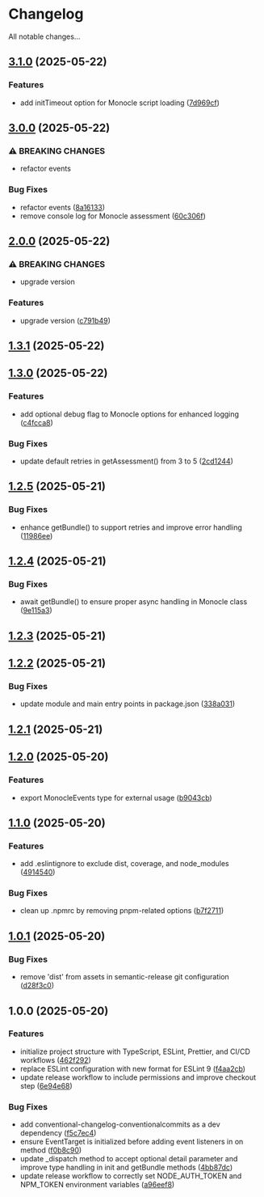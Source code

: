 # Changelog

All notable changes...

## [3.1.0](https://github.com/Xavier4492/spur-monocle-manager/compare/v3.0.0...v3.1.0) (2025-05-22)

### Features

* add initTimeout option for Monocle script loading ([7d969cf](https://github.com/Xavier4492/spur-monocle-manager/commit/7d969cf7874cfc8d183ff6417dc2ea0a0b22ff1a))

## [3.0.0](https://github.com/Xavier4492/spur-monocle-manager/compare/v2.0.0...v3.0.0) (2025-05-22)

### ⚠ BREAKING CHANGES

* refactor events

### Bug Fixes

* refactor events ([8a16133](https://github.com/Xavier4492/spur-monocle-manager/commit/8a16133954a3d3c1afd6a7c62aea3e39b4ebd7de))
* remove console log for Monocle assessment ([60c306f](https://github.com/Xavier4492/spur-monocle-manager/commit/60c306fe8e59293efccda8e55d60dc92ad6535ed))

## [2.0.0](https://github.com/Xavier4492/spur-monocle-manager/compare/v1.3.1...v2.0.0) (2025-05-22)

### ⚠ BREAKING CHANGES

* upgrade version

### Features

* upgrade version ([c791b49](https://github.com/Xavier4492/spur-monocle-manager/commit/c791b49d8159e3b42dd08c124fcfc25f5b3e96c5))

## [1.3.1](https://github.com/Xavier4492/spur-monocle-manager/compare/v1.3.0...v1.3.1) (2025-05-22)

## [1.3.0](https://github.com/Xavier4492/spur-monocle-manager/compare/v1.2.5...v1.3.0) (2025-05-22)

### Features

* add optional debug flag to Monocle options for enhanced logging ([c4fcca8](https://github.com/Xavier4492/spur-monocle-manager/commit/c4fcca86cf51e25dcbec0e3fd5c97595217b86ad))

### Bug Fixes

* update default retries in getAssessment() from 3 to 5 ([2cd1244](https://github.com/Xavier4492/spur-monocle-manager/commit/2cd1244b2bb7e9c3cd3ae8389d96c4adfe595e86))

## [1.2.5](https://github.com/Xavier4492/spur-monocle-manager/compare/v1.2.4...v1.2.5) (2025-05-21)

### Bug Fixes

* enhance getBundle() to support retries and improve error handling ([11986ee](https://github.com/Xavier4492/spur-monocle-manager/commit/11986eee11bc1c9a0ace4e3258716c339ed846ea))

## [1.2.4](https://github.com/Xavier4492/spur-monocle-manager/compare/v1.2.3...v1.2.4) (2025-05-21)

### Bug Fixes

* await getBundle() to ensure proper async handling in Monocle class ([9e115a3](https://github.com/Xavier4492/spur-monocle-manager/commit/9e115a3af92aafcf0c3fd5a1a92aaa7482e95453))

## [1.2.3](https://github.com/Xavier4492/spur-monocle-manager/compare/v1.2.2...v1.2.3) (2025-05-21)

## [1.2.2](https://github.com/Xavier4492/spur-monocle-manager/compare/v1.2.1...v1.2.2) (2025-05-21)

### Bug Fixes

* update module and main entry points in package.json ([338a031](https://github.com/Xavier4492/spur-monocle-manager/commit/338a031b199bf19884188a94880c4cfb19105d3c))

## [1.2.1](https://github.com/Xavier4492/spur-monocle-manager/compare/v1.2.0...v1.2.1) (2025-05-21)

## [1.2.0](https://github.com/Xavier4492/spur-monocle-manager/compare/v1.1.0...v1.2.0) (2025-05-20)

### Features

* export MonocleEvents type for external usage ([b9043cb](https://github.com/Xavier4492/spur-monocle-manager/commit/b9043cb5102c7f97b535e829140f889759ea7026))

## [1.1.0](https://github.com/Xavier4492/spur-monocle-manager/compare/v1.0.1...v1.1.0) (2025-05-20)

### Features

* add .eslintignore to exclude dist, coverage, and node_modules ([4914540](https://github.com/Xavier4492/spur-monocle-manager/commit/49145401cb43c7495b5e046d9d4050e51beaa29b))

### Bug Fixes

* clean up .npmrc by removing pnpm-related options ([b7f2711](https://github.com/Xavier4492/spur-monocle-manager/commit/b7f271113400b11d6d0a3344ecfb9f434e77f0d6))

## [1.0.1](https://github.com/Xavier4492/spur-monocle-manager/compare/v1.0.0...v1.0.1) (2025-05-20)

### Bug Fixes

* remove 'dist' from assets in semantic-release git configuration ([d28f3c0](https://github.com/Xavier4492/spur-monocle-manager/commit/d28f3c0bcf51f5462fd36a7e848c0d6430fc65b3))

## 1.0.0 (2025-05-20)

### Features

* initialize project structure with TypeScript, ESLint, Prettier, and CI/CD workflows ([462f292](https://github.com/Xavier4492/spur-monocle-manager/commit/462f292d83b86586c40f22e12bbda300c62fbb94))
* replace ESLint configuration with new format for ESLint 9 ([f4aa2cb](https://github.com/Xavier4492/spur-monocle-manager/commit/f4aa2cbeaca403402c97e1c412a7845f81ff3d69))
* update release workflow to include permissions and improve checkout step ([6e94e68](https://github.com/Xavier4492/spur-monocle-manager/commit/6e94e68116a7dff779e99bcdb56cdb33d470ed55))

### Bug Fixes

* add conventional-changelog-conventionalcommits as a dev dependency ([f5c7ec4](https://github.com/Xavier4492/spur-monocle-manager/commit/f5c7ec4816a9dcd2b8019d33f19bc7d489118342))
* ensure EventTarget is initialized before adding event listeners in on method ([f0b8c90](https://github.com/Xavier4492/spur-monocle-manager/commit/f0b8c90d307bafaf476870df78d8808f3339f80b))
* update _dispatch method to accept optional detail parameter and improve type handling in init and getBundle methods ([4bb87dc](https://github.com/Xavier4492/spur-monocle-manager/commit/4bb87dc188417c9116552d1ed5b71e74ca5375e0))
* update release workflow to correctly set NODE_AUTH_TOKEN and NPM_TOKEN environment variables ([a96eef8](https://github.com/Xavier4492/spur-monocle-manager/commit/a96eef8a3cc82804abced9aefbb8b9eb350f2ff9))

